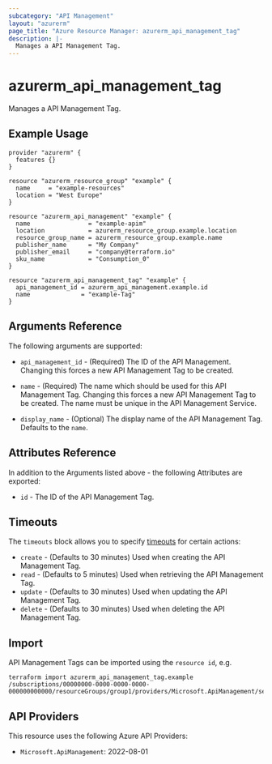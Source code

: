 ```yaml
---
subcategory: "API Management"
layout: "azurerm"
page_title: "Azure Resource Manager: azurerm_api_management_tag"
description: |-
  Manages a API Management Tag.
---
```


# azurerm_api_management_tag

Manages a API Management Tag.

## Example Usage

```hcl
provider "azurerm" {
  features {}
}

resource "azurerm_resource_group" "example" {
  name     = "example-resources"
  location = "West Europe"
}

resource "azurerm_api_management" "example" {
  name                = "example-apim"
  location            = azurerm_resource_group.example.location
  resource_group_name = azurerm_resource_group.example.name
  publisher_name      = "My Company"
  publisher_email     = "company@terraform.io"
  sku_name            = "Consumption_0"
}

resource "azurerm_api_management_tag" "example" {
  api_management_id = azurerm_api_management.example.id
  name              = "example-Tag"
}
```

## Arguments Reference

The following arguments are supported:

* `api_management_id` - (Required) The ID of the API Management. Changing this forces a new API Management Tag to be created.

* `name` - (Required) The name which should be used for this API Management Tag. Changing this forces a new API Management Tag to be created. The name must be unique in the API Management Service.

* `display_name` - (Optional) The display name of the API Management Tag. Defaults to the `name`.

## Attributes Reference

In addition to the Arguments listed above - the following Attributes are exported:

* `id` - The ID of the API Management Tag.

## Timeouts

The `timeouts` block allows you to specify [timeouts](https://www.terraform.io/language/resources/syntax#operation-timeouts) for certain actions:

* `create` - (Defaults to 30 minutes) Used when creating the API Management Tag.
* `read` - (Defaults to 5 minutes) Used when retrieving the API Management Tag.
* `update` - (Defaults to 30 minutes) Used when updating the API Management Tag.
* `delete` - (Defaults to 30 minutes) Used when deleting the API Management Tag.

## Import

API Management Tags can be imported using the `resource id`, e.g.

```shell
terraform import azurerm_api_management_tag.example /subscriptions/00000000-0000-0000-0000-000000000000/resourceGroups/group1/providers/Microsoft.ApiManagement/service/service1/tags/tag1
```

## API Providers
<!-- This section is generated, changes will be overwritten -->
This resource uses the following Azure API Providers:

* `Microsoft.ApiManagement`: 2022-08-01
